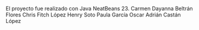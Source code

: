 El proyecto fue realizado con Java NeatBeans 23.
Carmen Dayanna Beltrán Flores
Chris Fitch López 
Henry Soto 
Paula García
Oscar Adrián Castán López 

